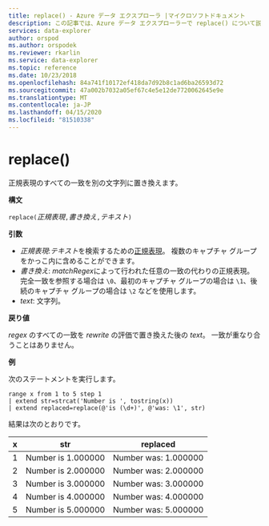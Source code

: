 ```yaml
---
title: replace() - Azure データ エクスプローラ |マイクロソフトドキュメント
description: この記事では、Azure データ エクスプローラーで replace() について説明します。
services: data-explorer
author: orspod
ms.author: orspodek
ms.reviewer: rkarlin
ms.service: data-explorer
ms.topic: reference
ms.date: 10/23/2018
ms.openlocfilehash: 84a741f10172ef418da7d92b8c1ad6ba26593d72
ms.sourcegitcommit: 47a002b7032a05ef67c4e5e12de7720062645e9e
ms.translationtype: MT
ms.contentlocale: ja-JP
ms.lasthandoff: 04/15/2020
ms.locfileid: "81510338"
---
```

# <a name="replace"></a>replace()

正規表現のすべての一致を別の文字列に置き換えます。

**構文**

`replace(`*正規表現*`,`*書き換え*`,`*テキスト*`)`

**引数**

* *正規表現*:*テキスト*を検索するための[正規表現](https://github.com/google/re2/wiki/Syntax)。 複数のキャプチャ グループをかっこ内に含めることができます。 
* *書き換え*: *matchRegex*によって行われた任意の一致の代わりの正規表現。 完全一致を参照する場合は `\0`、最初のキャプチャ グループの場合は `\1`、後続のキャプチャ グループの場合は `\2` などを使用します。
* *text*: 文字列。

**戻り値**

*regex* のすべての一致を *rewrite* の評価で置き換えた後の *text*。 一致が重なり合うことはありません。

**例**

次のステートメントを実行します。

```kusto
range x from 1 to 5 step 1
| extend str=strcat('Number is ', tostring(x))
| extend replaced=replace(@'is (\d+)', @'was: \1', str)
```

結果は次のとおりです。

| x    | str | replaced|
|---|---|---|
| 1    | Number is 1.000000  | Number was: 1.000000|
| 2    | Number is 2.000000  | Number was: 2.000000|
| 3    | Number is 3.000000  | Number was: 3.000000|
| 4    | Number is 4.000000  | Number was: 4.000000|
| 5    | Number is 5.000000  | Number was: 5.000000|
 
